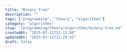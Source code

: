 ```yaml
---
title: "Binary Tree"
description: ""
tags: ["programming", "theory", "algorithms"]
category: "algorithms"
slug: "/programming/theory/algorithms/binary-tree.md"
createdAt: "2025-07-11T12:12:50"
updatedAt: "2025-07-11T12:29:42"
draft: false
---
```

